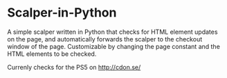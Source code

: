 # Scalper-in-Python

A simple scalper written in Python that checks for HTML element updates on the page, and automatically forwards the scalper to the checkout window of the page.
Customizable by changing the page constant and the HTML elements to be checked.


Currenly checks for the PS5 on http://cdon.se/
